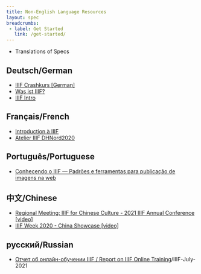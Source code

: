 ```yaml
---
title: Non-English Language Resources
layout: spec
breadcrumbs:
 - label: Get Started
   link: /get-started/
---
```


- Translations of Specs

## Deutsch/German

- [IIIF Crashkurs [German] ](https://pieckh.github.io/IIIF-Crashkurs/IIIF-Crashkurs/?mc_cid=c8cc01e228&mc_eid=UNIQID)
- [Was ist IIIF?](https://www.youtube.com/playlist?list=PLxDekeBVQtVJeRqoTgsif7fJki2X96O-1)
- [IIIF Intro](https://drive.google.com/file/d/1PQAuaTbkPzmJOMDxtihyS0-gbUtTTcDC/view)

## Français/French

- [Introduction à IIIF](https://doc.biblissima.fr/introduction-iiif)
- [Atelier IIIF DHNord2020](https://github.com/regisrob/Atelier_IIIF_Conference_DHNord_2020)


##  Português/Portuguese

- [Conhecendo o IIIF — Padrões e ferramentas para publicação de imagens na web](https://medium.com/ecologiadigital/conhecendo-o-iiif-padr%C3%B5es-e-ferramentas-para-publica%C3%A7%C3%A3o-de-imagens-na-web-a62af62a1b36)

## 中文/Chinese

- [Regional Meeting: IIIF for Chinese Culture - 2021 IIIF Annual Conference [video]](https://www.youtube.com/watch?v=Bh21b1pBLzE)
- [IIIF Week 2020 - China Showcase [video]](https://www.youtube.com/watch?v=F01VY4St76U)


## русский/Russian

- [Отчет об онлайн-обучении IIIF / Report on IIIF Online Training](https://www.beautiful.ai/player/-MfiQLZf_6WUKeNfTtGl)/IIIF-July-2021
